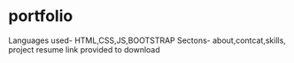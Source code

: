 # portfolio
Languages used- HTML,CSS,JS,BOOTSTRAP
Sectons- about,contcat,skills, project
resume link provided to download 
